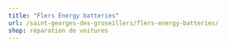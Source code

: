 ```yaml
---
title: "Flers Énergy batteries"
url: /saint-georges-des-groseillers/flers-energy-batteries/
shop: réparation de voitures
---
```

